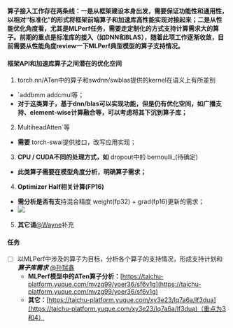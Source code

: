 **算子接入工作存在两条线：一是从框架建设本身出发，需要保证功能性和通用性，以相对“标准化”的形式将框架前端算子和加速库高性能实现对接起来；二是从性能优化角度看，尤其是MLPerf任务，需要走定制化的方式支持计算需求大的算子。前期的重点是标准库的接入（如DNN和BLAS），随着此项工作逐渐收敛，目前需要从性能角度review一下MLPerf典型模型的算子支持情况。**

#### 框架API和加速库算子之间潜在的优化空间

1. torch.nn/ATen中的算子和swdnn/swblas提供的kernel在语义上有所差别

* `addbmm addcmul等；
* **对于这类算子，基于dnn/blas可以实现功能，但是仍有优化空间，如广播支持、element-wise计算融合等，可以考虑将其下沉到算子库；**

2. MultiheadAtten`等

* **需要** torch-swai提供接口，改写应用实现；

3. **CPU / CUDA不同的处理方式，如** dropout中的 bernoulli_(待确定)

* **此类算子需要在模型角度分析，明确算子需求；**

4. **Optimizer Half相关计算(FP16)**

* **需分析是否有支**持混合精度 weight(fp32) + grad(fp16)更新的需求；
* ![](https://cdn.nlark.com/yuque/0/2022/png/21688930/1653899287994-c5908052-2e83-4218-b37e-469e563d0e14.png)

5. **其它请**[@Wayne](https://taichu-platform.yuque.com/wayne-dqcxm)补充

#### 任务

* [ ] 以MLPerf中涉及的算子为目标，分析各个算子的支持情况，形成支持计划和 ***算子库需求*** [@孙瑞鑫](https://taichu-platform.yuque.com/ruixinsun)
  * **MLPerf模型中的ATen算子分析：**[https://taichu-platform.yuque.com/mvzg99/yoer36/sf6v1g](https://taichu-platform.yuque.com/mvzg99/yoer36/sf6v1g)
  * **其它：**[https://taichu-platform.yuque.com/xy3e23/lq7a6a/lf3dua](https://taichu-platform.yuque.com/xy3e23/lq7a6a/lf3dua)（重点为3和4）
